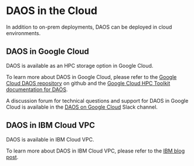 # DAOS in the Cloud

In addition to on-prem deployments, DAOS can be deployed in cloud
environments.

## DAOS in Google Cloud

DAOS is available as an HPC storage option in Google Cloud.

To learn more about DAOS in Google Cloud, please refer to the
[Google Cloud DAOS repository](https://github.com/daos-stack/google-cloud-daos)
on github and the
[Google Cloud HPC Toolkit documentation for DAOS](https://github.com/GoogleCloudPlatform/hpc-toolkit/blob/main/community/modules/file-system/Intel-DAOS/README.md).

A discussion forum for technical questions and support
for DAOS in Google Cloud is available in the
[DAOS on Google Cloud](https://daos-stack.slack.com/archives/C03GLTLHA59)
Slack channel.

## DAOS in IBM Cloud VPC

DAOS is available in IBM Cloud VPC.

To learn more about DAOS in IBM Cloud VPC, please refer to the
[IBM blog post](https://www.ibm.com/cloud/blog/daos-on-ibm-cloud-vpc).
